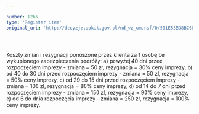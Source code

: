 ```yaml
---

number: 1266
type: 'Register item'
original_uri: 'http://decyzje.uokik.gov.pl/nd_wz_um.nsf/0/501E53BD8BC6FB4AC125739A002C71E1?OpenDocument'


---
```


Koszty zmian i rezygnacji ponoszone przez klienta za 1 osobę be wykupionego zabezpieczenia podróży: a) powyżej 40 dni przed rozpoczęciem imprezy - zmiana = 50 zł, rezygnacja = 30% ceny imprezy, b) od 40 do 30 dni przed rozpoczęciem imprezy - zmiana = 50 zł, rezygnacja = 50% ceny imprezy, c) od 29 do 15 dni przed rozpoczęciem imprezy - zmiana = 100 zł, rezygnacja = 80% ceny imprezy, d) od 14 do 7 dni przed rozpoczęciem imprezy - zmiana = 150 zł, rezygnacja = 90% ceny imprezy, e) od 6 do dnia rozpoczęcia imprezy - zmiana = 250 zł, rezygnacja = 100% ceny imprezy.
